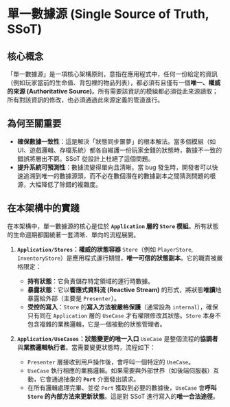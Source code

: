 # 單一數據源 (Single Source of Truth, SSoT)

## 核心概念

「單一數據源」是一項核心架構原則，意指在應用程式中，任何一份給定的資訊（例如玩家當前的生命值、背包裡的物品列表），都必須有且僅有一個**唯一、權威的來源 (Authoritative Source)**。所有需要該資訊的模組都必須從此來源讀取；所有對該資訊的修改，也必須通過此來源定義的管道進行。

## 為何至關重要

- **確保數據一致性**：這是解決「狀態同步噩夢」的根本解法。當多個模組（如 UI、遊戲邏輯、存檔系統）都各自維護一份玩家金錢的狀態時，數據不一致的錯誤將層出不窮。SSoT 從設計上杜絕了這個問題。
- **提升系統可預測性**：數據流變得單向且清晰。當 bug 發生時，開發者可以快速追溯到唯一的數據源頭，而不必在數個潛在的數據副本之間猜測問題的根源，大幅降低了除錯的複雜度。

## 在本架構中的實踐

在本架構中，單一數據源的核心是位於 **`Application` 層的 `Store` 模組**。所有狀態的生命週期都圍繞著一套清晰、單向的流程展開。

1.  **`Application/Stores`：權威的狀態容器**
    `Store`（例如 `PlayerStore`, `InventoryStore`）是應用程式運行期間，**唯一可信的狀態副本**。它的職責被嚴格限定：
    - **持有狀態**：它負責儲存特定領域的運行時數據。
    - **暴露狀態**：它以**響應式資料流 (Reactive Stream)** 的形式，將狀態**唯讀**地暴露給外部（主要是 `Presenter`）。
    - **受控的寫入**：`Store` 的**寫入方法被嚴格保護**（通常設為 `internal`），確保只有同在 `Application` 層的 `UseCase` 才有權限修改其狀態。`Store` 本身不包含複雜的業務邏輯，它是一個被動的狀態管理者。

2.  **`Application/UseCases`：狀態變更的唯一入口**
    `UseCase` 是整個流程的**協調者**與**業務邏輯執行者**。當需要變更狀態時，流程如下：
    *   `Presenter` 層接收到用戶操作後，會呼叫一個特定的 `UseCase`。
    *   `UseCase` 執行相應的業務邏輯。如果需要與外部世界（如後端伺服器）互動，它會通過抽象的 **`Port`** 介面發出請求。
    *   在所有邏輯處理完畢、並從 `Port` 獲取到必要的數據後，`UseCase` 會**呼叫 `Store` 的內部方法來更新狀態**。這是對 SSoT 進行寫入的**唯一合法途徑**。
